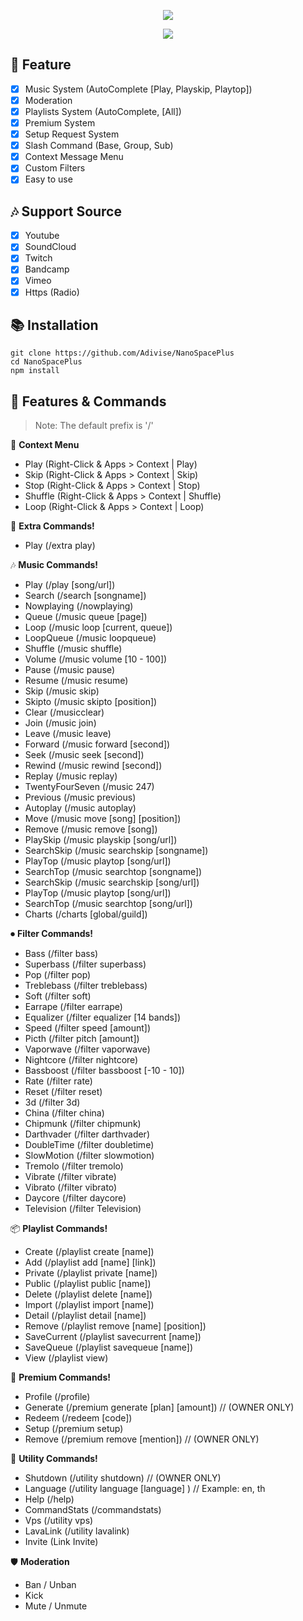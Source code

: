 <p align="center">
<img src="https://capsule-render.vercel.app/api?type=waving&color=gradient&height=200&section=header&text=Colosseum&fontSize=80&fontAlignY=35&animation=twinkling&fontColor=gradient"/> </a> 
</p>

<p align="center"> 
  <a href="https://saweria.co/quietartx" target="_blank"> <img src="https://media.discordapp.net/attachments/1074294982401343579/1074329105585160263/20230212_210005.png"/> </a> 
</p>

## 📑 Feature
- [x] Music System (AutoComplete [Play, Playskip, Playtop])
- [x] Moderation
- [x] Playlists System (AutoComplete, [All])
- [x] Premium System
- [x] Setup Request System
- [x] Slash Command (Base, Group, Sub)
- [x] Context Message Menu
- [x] Custom Filters
- [x] Easy to use

## 🎶 Support Source
- [x] Youtube
- [x] SoundCloud
- [x] Twitch
- [x] Bandcamp
- [x] Vimeo
- [x] Https (Radio)

## 📚 Installation

```
git clone https://github.com/Adivise/NanoSpacePlus
cd NanoSpacePlus
npm install
```

## 🔩 Features & Commands

> Note: The default prefix is '/'

💬 **Context Menu**
- Play (Right-Click & Apps > Context | Play) 
- Skip (Right-Click & Apps > Context | Skip) 
- Stop (Right-Click & Apps > Context | Stop) 
- Shuffle (Right-Click & Apps > Context | Shuffle) 
- Loop (Right-Click & Apps > Context | Loop) 

💬 **Extra Commands!**
- Play (/extra play) 

🎶 **Music Commands!** 

- Play (/play [song/url])
- Search (/search [songname])
- Nowplaying (/nowplaying)
- Queue (/music queue [page])
- Loop (/music loop [current, queue])
- LoopQueue (/music loopqueue)
- Shuffle (/music shuffle)
- Volume (/music volume [10 - 100])
- Pause (/music pause)
- Resume (/music resume)
- Skip (/music skip)
- Skipto (/music skipto [position])
- Clear (/musicclear)
- Join (/music join)
- Leave (/music leave)
- Forward (/music forward [second])
- Seek (/music seek [second])
- Rewind (/music rewind [second])
- Replay (/music replay)
- TwentyFourSeven (/music 247)
- Previous (/music previous)
- Autoplay (/music autoplay)
- Move (/music move [song] [position])
- Remove (/music remove [song])
- PlaySkip (/music playskip [song/url])
- SearchSkip (/music searchskip [songname])
- PlayTop (/music playtop [song/url])
- SearchTop (/music searchtop [songname])
- SearchSkip (/music searchskip [song/url])
- PlayTop (/music playtop [song/url])
- SearchTop (/music searchtop [song/url])
- Charts (/charts [global/guild])

⏺ **Filter Commands!**
- Bass (/filter bass)
- Superbass (/filter superbass)
- Pop (/filter pop)
- Treblebass (/filter treblebass)
- Soft (/filter soft)
- Earrape (/filter earrape)
- Equalizer (/filter equalizer [14 bands])
- Speed (/filter speed [amount])
- Picth (/filter pitch [amount])
- Vaporwave (/filter vaporwave)
- Nightcore (/filter nightcore)
- Bassboost (/filter bassboost [-10 - 10])
- Rate (/filter rate)
- Reset (/filter reset)
- 3d (/filter 3d)
- China (/filter china)
- Chipmunk (/filter chipmunk)
- Darthvader (/filter darthvader)
- DoubleTime (/filter doubletime)
- SlowMotion (/filter slowmotion)
- Tremolo (/filter tremolo)
- Vibrate (/filter vibrate)
- Vibrato (/filter vibrato)
- Daycore (/filter daycore)
- Television (/filter Television)
	
📦 **Playlist Commands!**
- Create (/playlist create [name])
- Add (/playlist add [name] [link])
- Private (/playlist private [name])
- Public (/playlist public [name])
- Delete (/playlist delete [name])
- Import (/playlist import [name])
- Detail (/playlist detail [name])
- Remove (/playlist remove [name] [position])
- SaveCurrent (/playlist savecurrent [name])
- SaveQueue (/playlist savequeue [name])
- View (/playlist view)
	
💎 **Premium Commands!**
- Profile (/profile)
- Generate (/premium generate [plan] [amount]) // (OWNER ONLY)
- Redeem (/redeem [code])
- Setup (/premium setup)
- Remove (/premium remove [mention]) // (OWNER ONLY)
	
📑 **Utility Commands!**
- Shutdown (/utility shutdown) // (OWNER ONLY)
- Language (/utility language [language] ) // Example: en, th
- Help (/help)
- CommandStats (/commandstats)
- Vps (/utility vps)
- LavaLink (/utility lavalink)
- Invite (Link Invite)

🛡️ **Moderation**
- Ban / Unban
- Kick
- Mute / Unmute